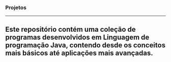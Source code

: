 ### Projetos

---

## Este repositório contém uma coleção de programas desenvolvidos em **Linguagem de programação Java**, contendo desde os conceitos mais básicos até aplicações mais avançadas.